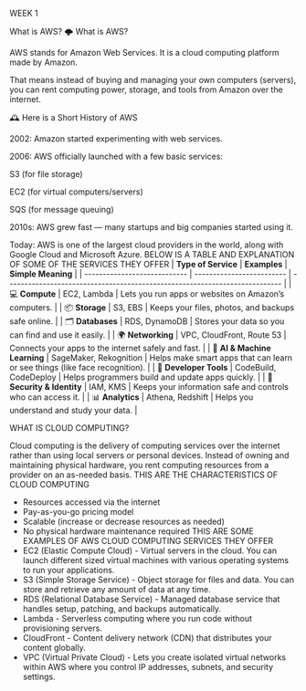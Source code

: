 
WEEK 1

What is AWS?
🌩️ What is AWS?

AWS stands for Amazon Web Services.
It is a cloud computing platform made by Amazon.

That means instead of buying and managing your own computers (servers),
you can rent computing power, storage, and tools from Amazon over the internet.

🕰️ Here is a Short History of AWS

2002: Amazon started experimenting with web services.

2006: AWS officially launched with a few basic services:

S3 (for file storage)

EC2 (for virtual computers/servers)

SQS (for message queuing)

2010s: AWS grew fast — many startups and big companies started using it.

Today: AWS is one of the largest cloud providers in the world, along with Google Cloud and Microsoft Azure.
BELOW IS A TABLE AND EXPLANATION OF SOME OF THE SERVICES THEY OFFER
| **Type of Service**          | **Examples**              | **Simple Meaning**                                                          |
| ---------------------------- | ------------------------- | --------------------------------------------------------------------------- |
| 💻 **Compute**               | EC2, Lambda               | Lets you run apps or websites on Amazon’s computers.                        |
| 📦 **Storage**               | S3, EBS                   | Keeps your files, photos, and backups safe online.                          |
| 🗂️ **Databases**            | RDS, DynamoDB             | Stores your data so you can find and use it easily.                         |
| 🌍 **Networking**            | VPC, CloudFront, Route 53 | Connects your apps to the internet safely and fast.                         |
| 🧠 **AI & Machine Learning** | SageMaker, Rekognition    | Helps make smart apps that can learn or see things (like face recognition). |
| 🧰 **Developer Tools**       | CodeBuild, CodeDeploy     | Helps programmers build and update apps quickly.                            |
| 🔐 **Security & Identity**   | IAM, KMS                  | Keeps your information safe and controls who can access it.                 |
| 📊 **Analytics**             | Athena, Redshift          | Helps you understand and study your data.                                   |

WHAT IS CLOUD COMPUTING?

Cloud computing is the delivery of computing services over the internet rather than using local servers or personal devices. Instead of owning and maintaining physical hardware, you rent computing resources from a provider on an as-needed basis.
THIS ARE THE CHARACTERISTICS OF CLOUD COMPUTING
- Resources accessed via the internet
- Pay-as-you-go pricing model
- Scalable (increase or decrease resources as needed)
- No physical hardware maintenance required
  THIS ARE SOME EXAMPLES OF AWS CLOUD COMPUTING SERVICES THEY OFFER
- EC2 (Elastic Compute Cloud) - Virtual servers in the cloud. You can launch different sized virtual machines with various operating systems to run your applications. 
- S3 (Simple Storage Service) - Object storage for files and data. You can store and retrieve any amount of data at any time.
- RDS (Relational Database Service) - Managed database service that handles setup, patching, and backups automatically.
- Lambda - Serverless computing where you run code without provisioning servers. 
- CloudFront - Content delivery network (CDN) that distributes your content globally. 
- VPC (Virtual Private Cloud) - Lets you create isolated virtual networks within AWS where you control IP addresses, subnets, and security settings.


